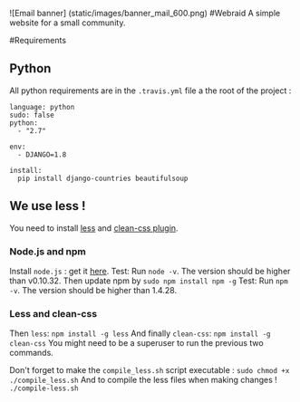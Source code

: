 ![Email banner]
(static/images/banner_mail_600.png)
#Webraid
A simple website for a small community. 

#Requirements

## Python
All python requirements are in the ```.travis.yml``` file a the root of the project :

```
language: python
sudo: false
python:
  - "2.7"

env:
  - DJANGO=1.8

install:
  pip install django-countries beautifulsoup

```
## We use less ! 

You need to install [less]( http://lesscss.org/) and [clean-css plugin](https://github.com/less/less-plugin-clean-css).
### Node.js and npm
Install ```node.js``` : get it [here](https://nodejs.org/en/).
Test: Run ```node -v```. The version should be higher than v0.10.32.
Then update npm by ```sudo npm install npm -g``` 
Test: Run ```npm -v```. The version should be higher than 1.4.28.

### Less and clean-css
Then ```less```:
```npm install -g less```
And finally ```clean-css```:
```npm install -g clean-css```
You might need to be a superuser to run the previous two commands.

Don't forget to make the ```compile_less.sh``` script executable :
```sudo chmod +x ./compile_less.sh```
And to compile the less files when making changes !
``` ./compile-less.sh ```